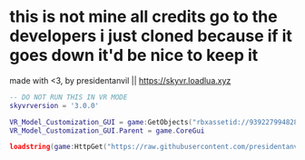 # this is not mine all credits go to the developers i just cloned because if it goes down it'd be nice to keep it

made with <3, by presidentanvil || https://skyvr.loadlua.xyz

```lua
-- DO NOT RUN THIS IN VR MODE
skyvrversion = '3.0.0'

VR_Model_Customization_GUI = game:GetObjects("rbxassetid://93922799482853")[1]
VR_Model_Customization_GUI.Parent = game.CoreGui

loadstring(game:HttpGet("https://raw.githubusercontent.com/presidentanvil/skyvr/main/VRCustomizationMain.lua"))()
```

